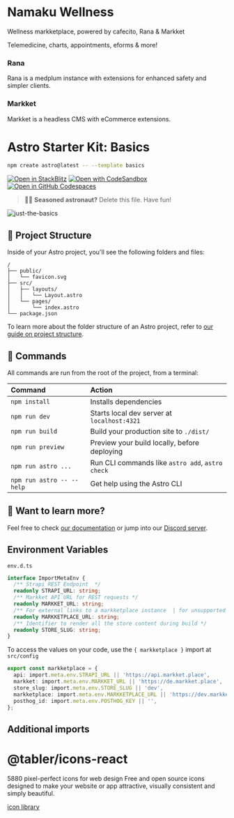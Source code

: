 # Namaku Wellness

Wellness markketplace, powered by cafecito, Rana & Markket

Telemedicine, charts, appointments, eforms & more!

### Rana

Rana is a medplum instance with extensions for enhanced safety and simpler clients.

### Markket

Markket is a headless CMS with eCommerce extensions.

# Astro Starter Kit: Basics

```sh
npm create astro@latest -- --template basics
```

[![Open in StackBlitz](https://developer.stackblitz.com/img/open_in_stackblitz.svg)](https://stackblitz.com/github/withastro/astro/tree/latest/examples/basics)
[![Open with CodeSandbox](https://assets.codesandbox.io/github/button-edit-lime.svg)](https://codesandbox.io/p/sandbox/github/withastro/astro/tree/latest/examples/basics)
[![Open in GitHub Codespaces](https://github.com/codespaces/badge.svg)](https://codespaces.new/withastro/astro?devcontainer_path=.devcontainer/basics/devcontainer.json)

> 🧑‍🚀 **Seasoned astronaut?** Delete this file. Have fun!

![just-the-basics](https://github.com/withastro/astro/assets/2244813/a0a5533c-a856-4198-8470-2d67b1d7c554)

## 🚀 Project Structure

Inside of your Astro project, you'll see the following folders and files:

```text
/
├── public/
│   └── favicon.svg
├── src/
│   ├── layouts/
│   │   └── Layout.astro
│   └── pages/
│       └── index.astro
└── package.json
```

To learn more about the folder structure of an Astro project, refer to [our guide on project structure](https://docs.astro.build/en/basics/project-structure/).

## 🧞 Commands

All commands are run from the root of the project, from a terminal:

| Command                   | Action                                           |
| :------------------------ | :----------------------------------------------- |
| `npm install`             | Installs dependencies                            |
| `npm run dev`             | Starts local dev server at `localhost:4321`      |
| `npm run build`           | Build your production site to `./dist/`          |
| `npm run preview`         | Preview your build locally, before deploying     |
| `npm run astro ...`       | Run CLI commands like `astro add`, `astro check` |
| `npm run astro -- --help` | Get help using the Astro CLI                     |

## 👀 Want to learn more?

Feel free to check [our documentation](https://docs.astro.build) or jump into our [Discord server](https://astro.build/chat).

## Environment Variables


`env.d.ts`

```typescript
interface ImportMetaEnv {
  /** Strapi REST Endpoint  */
  readonly STRAPI_URL: string;
  /** Markket API URL for REST requests */
  readonly MARKKET_URL: string;
  /** For external links to a markketplace instance  | for unsupported features */
  readonly MARKKETPLACE_URL: string;
  /** Identifier to render all the store content during build */
  readonly STORE_SLUG: string;
}
```

To access the values on your code, use the `{ markketplace }` import at `src/config`

``` typescript
export const markketplace = {
  api: import.meta.env.STRAPI_URL || 'https://api.markket.place',
  markket: import.meta.env.MARKKET_URL || 'https://de.markket.place',
  store_slug: import.meta.env.STORE_SLUG || 'dev',
  markketplace: import.meta.env.MARKKETPLACE_URL || 'https://dev.markket.place',
  posthog_id: import.meta.env.POSTHOG_KEY || '',
};
```

## Additional imports

# @tabler/icons-react

5880 pixel-perfect icons for web design
Free and open source icons designed to make your website or app attractive, visually consistent and simply beautiful.

[icon library](https://tabler.io/icons)
